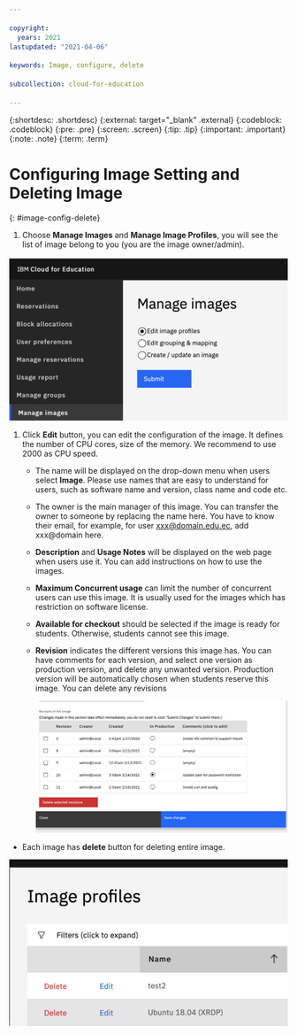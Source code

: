 ```yaml
---

copyright:
  years: 2021
lastupdated: "2021-04-06"

keywords: Image, configure, delete

subcollection: cloud-for-education

---
```


{:shortdesc: .shortdesc}
{:external: target="_blank" .external}
{:codeblock: .codeblock}
{:pre: .pre}
{:screen: .screen}
{:tip: .tip}
{:important: .important}
{:note: .note}
{:term: .term}


# Configuring Image Setting and Deleting Image
{: #image-config-delete}

1. Choose **Manage Images** and **Manage Image Profiles**, you will see the list of image belong to you (you are the image owner/admin). 

![edit](images/editImage.png)

1. Click **Edit** button, you can edit the configuration of the image. It defines the number of CPU cores, size of the memory. We recommend to use 2000 as CPU speed.

   - The name will be displayed on the drop-down menu when users select **Image**. Please use names that are easy to understand for users, such as software name and version, class name and code etc.

   - The owner is the main manager of this image. You can transfer the owner to someone by replacing the name here. You have to know their email, for example, for user xxx@domain.edu.ec, add xxx@domain here.

   - **Description** and **Usage Notes** will be displayed on the web page when users use it. You can add instructions on how to use the images.

   - **Maximum Concurrent usage** can limit the number of concurrent users can use this image. It is usually used for the images which has restriction on software license.

   - **Available for checkout** should be selected if the image is ready for students. Otherwise, students cannot see this image.

   - **Revision** indicates the different versions this image has. You can have comments for each
     version, and select one version as production version, and delete any unwanted version.
     Production version will be automatically chosen when students reserve this image.
     You can delete any revisions 

     ![delete1](images/revision.png)

  - Each image has **delete** button for deleting entire image.

  ![delete1](images/deleteImage.png)



